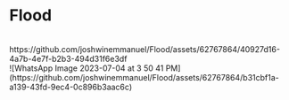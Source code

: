 # Flood
<br>
https://github.com/joshwinemmanuel/Flood/assets/62767864/40927d16-4a7b-4e7f-b2b3-494d31f6e3df
<br>
![WhatsApp Image 2023-07-04 at 3 50 41 PM](https://github.com/joshwinemmanuel/Flood/assets/62767864/b31cbf1a-a139-43fd-9ec4-0c896b3aac6c)

